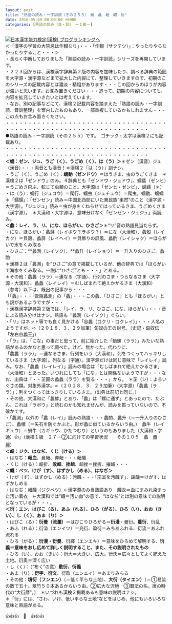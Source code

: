 ```yaml
---
layout: post
title: "熟語の読み・一字訓読（その２５５）　蠕　蠡　衄　衊　衍"
date: 2016-05-09 00:00:00 +0900
categories: [熟語の読み（音・訓）　ー１級－]
---
```


[![](/syuusyuu9701/assets/images/熟語の読み・一字訓読（その２５５）-蠕-蠡-衄-衊-衍-br_c_3028_1.gif)](http://blog.with2.net/link.php?1659096:3028 "日本漢字能力検定(漢検) ブログランキングへ")[日本漢字能力検定(漢検) ブログランキングへ](http://blog.with2.net/link.php?1659096:3028)  
＜「漢字の学習の大禁忌は作輟なり」・・・「作輟（サクテツ）」：やったりやらなかったりすること・・・＞  
・長らく中断しておりました「熟語の読み・一字訓読」シリーズを再開しています。  
・２２３回からは、漢検漢字辞典第２版の内容を加味したり、調べる辞典の範囲を大字源・漢字源などまで拡大した内容にて、整理していきますので、初期のこのシリーズの記載内容とは濃淡・精粗があります・・・この回からのほうが内容が濃いと思います。お含み置きください・・・追って、初期の内容についても、内容を拡充していきたいとは考えています。  
・なお、別の記事などにて、漢検２記載内容を踏まえた「熟語の読み・一字訓読、音訓整理」を案内したものもあり、一部重複しているかもしれません・・・この点もお含み置きください。  
・・・・・・・・・・・・・・・・・・・・・・・・・・・・・・・・・・・・・・・・・・・・・・・・・・・・・・・・・・・・・・・・・・・・  
●熟語の読み・一字訓読（その２５５）です。　ゴチック・太字は漢検２にも記載あり。  
・・・・・・・・・・・・・・・・・・・・・・・・・・・・・・・・・・・・・・・・・・・・・・・・・・・・・・・・・・・・・・・・・・・・  
**＜蠕：ゼン、ジュ、うご（く）、うごめ（く）、は（う）＞**＊ゼン（漢音）ジュ（漢音）・・・両音とも漢音！＊漢検２「は（う）」訓ナシ。  
・うご（く）、うごめ（く）：**蠕動（ゼンドウ）**＝はうさま、虫のうごくさま　＊漢検２は「ゼンドウ」のみ。４辞典とも「ゼンドウ・ジュドウ」、蠕蜚（ゼンヒ）＝うごめき飛ぶ、転じて虫類のこと。大字源は「ゼンヒ・ゼンピ」、蠕蠕（＊）  
・は（う）：蠕行（ジュコウ）＝爬行、蠕虫（ジュチュウ）＝爬虫。蠕動、蠕蠕  
＊「蠕蠕」：「ゼンゼン」読み＝中国北西部にいた異民族“柔然”のこと（漢字源・大字源）。「ジュジュ」読み＝虫が身をくねらせてはっているさま、うごめくさま（漢字源）。　＊大漢和・大字源は、意味分けなく「ゼンゼン・ジュジュ」両読み。  
**＜蠡：レイ、ラ、リ、にな、ほらがい、ひさご＞**＊“リ”音の熟語見当たらず。  
・にな、ほらがい：蠡蚌（レイボウ？ラボウ？）＝にな（大漢和）、蠡殻（レイカク）＝貝殻、蠡屏（レイヘイ）＝貝飾りの屏風、蠡酌（レイシャク）＝ほらがいで水をくみ取る  
・ひさご：**蠡測（レイソク）、**蠡升（レイショウ）＝一升入りのひさご。蠡酌  
＊漢検２は「蠡測」を“ひさご”の意で掲載しているが、他の辞典では「ほらがいで海水をくみ取る。一説に“ひさご”とも・・・」とある。  
＊その他：蠡蠡（ララ）＝連なる（字通）、行列のさま・つらなるさま（大字源・大漢和）、蠡蠡（レイレイ）＝むしばまれて絶えかかるさま（大漢和）  
（参考）以下は、既出の記事から・・・  
「「蠡」・・・「管窺蠡測」の「蠡」・・・この蠡、「ひさご」とも「ほらがい」とも説があるようですが・・・  
・漢検漢字辞典第２版では、「レイ、ラ、リ、ひさご、にな、ほらがい」・・・音による読み分けはナシ。熟語も「蠡測（レイソク）」ぐらい。  
・「リ」はネット等でも良く見かける「谷蠡（ロクリ・ロクレイ）」・・・人名のようですが。➪（２０１８．３．２９加筆）匈奴の王の封号。（史記・匈奴伝「左右谷蠡王」）  
・「ラ」は、「にな」の事だと思って、前に紹介した「蝸螺（ララ）」みたいな熟語があるのかなと思って調べた。けど、無かった。代わりに、  
「蠡蠡（ララ）」＝連なるさま、行列をいう（大漢和）。列をつくってハッキリしているさま（大字源）。列なる（字通）。漢字源だけは同じ意味で「レイレイ」読み。なお、「蠡蠡（レイレイ）」読みの場合は「むしばまれて絶えかかるさま」（大漢和）とあった。いづれにしても「にな」とは関係ないようですが・・・なお、出典は「・・芷圃の蠡蠡（ララ）を覧る・・・」から。　＊芷（シ）：よろいぐさの類。対象外漢字。➪（２０１８．３．２９加筆）（大字源）「蠡蠡（ララ）」：列をつくってはっきりしているさま。（出典は前記と同じ。）  
・その他、大漢和に「蠡蚌」とあり、「蠡」は「螺に通ず」とあったので、たぶん、これは「ラボウ」と読むのかも知れませんが、読みを振っていないので、不確かです。  
・「蠡測」以外の「蠡（レイ）」読みの熟語・・・蠡酌、蠡升（＝一升入りのひさご）、蠡帽（＝矢石を防ぐかぶと。形が蠡に似ているからいう由。）　蠡牛（レイギュウ）＝蝸牛（カギュウ、かたつむり）というのもありました（大漢和・字通）👍」（漢検１級　２７－②に向けての学習状況　　その１０５　蠡　蠱　麗）  
**＜衄：ジク、はなぢ、くじ（ける）＞**  
・はなぢ：**衄血**、鼻衄、奔衄・・・衄衊  
・くじ（ける）：衄折、**敗衄**、**挫衄**、衄挫＝挫折、摧衄・・・  
**＜衊：ベツ、けが（す）、はずかし（める）、はなぢ＞**  
・けが（す）、はずかし（める）：汚衊・・・「宗室を汚衊す」、誣衊＝けがす、はずかしめる  
・はなぢ：衄衊（ジクベツ）←漢字源のみ当熟語あり　衊衣＝血にまみれ染まった汚い着衣　←大漢和では“衊＝汚い血”の意で、“はなぢ”とは別の意味での説明となっているが・・・。  
**＜衍：エン、はびこ（る）、あふ（れる）、ひろ（がる）、ひろ（い）、おお（きい）、し（く）、あま（り）＞**  
・はびこ（る）：**衍曼（流瀾）**＝はびこりひろがる＝**衍漫**・曼衍。**蔓衍**、衍乱  
・あふ（れる）：衍溢（エンイツ）＝充衍、盈衍＝みちあふれる、衍流＝あふれ流れる  
・ひろ（がる）：**衍漫・衍曼**、衍繹（エンエキ）＝意味をひろめて解明する、**衍義＝意味をおし広めて詳しく説明すること、また、その説明されたもの**  
・ひろ（い）、おお（きい）：衍大＝大きい、広大。衍沃＝広々としてよく肥えた土地。衍奥＝深く広い  
・し（く）：（“布く”の意）**敷衍、衍義**  
・あま（り）：**衍字、衍文**、衍盈（エンエイ）＝あまりみちる  
・その他：**墳衍（フンエン）**（＝低く平らな土地）、**大衍（タイエン）**（＝①易筮の数で五十。筮竹５０本あるからいう由。②広大な沢地　③暦法の名。唐の時代の“大衍暦”。）　＊いづれも漢検２掲載あるも意味の説明はナシ。  
＊「衍」には、“さわ、いけ、低い平らな土地”などをはじめ、他にもいろいろな意味と熟語がある。  
  
👍👍👍　🐒　👍👍👍  
  
  
  
  
  
  
  